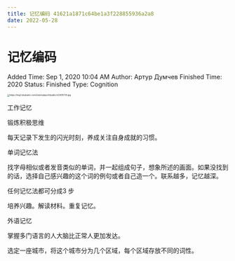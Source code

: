 ```yaml
---
title: 记忆编码 41621a1871c64be1a3f228855936a2a8
date: 2022-05-28
---
```


# 记忆编码

Added Time: Sep 1, 2020 10:04 AM
Author: Артур Думчев
Finished Time: 2020
Status: Finished
Type: Cognition

<img src="http://image.kesx.me/img/2021/07/28/21-51-46-55b16b9dd120136c67468cb40854de8a-s33615730-2bbd3d.jpg" alt="https://img3.doubanio.com/view/subject/l/public/s33615730.jpg" style="zoom:33%;" />

工作记忆

锻炼积极思维

每天记录下发生的闪光时刻，养成关注自身成就的习惯。

单词记忆法

找字母相似或者发音类似的单词，并一起组成句子，想象所述的画面。如果没找到的话，选择自己感兴趣的这个词的例句或者自己造一个。联系越多，记忆越深。

 任何记忆法都可分成3 步

培养兴趣。解读材料。重复记忆。

外语记忆

掌握多门语言的人大脑比正常人更加发达。

选定一座城市，将这个城市分为几个区域，每个区域存放不同的词性。